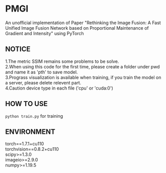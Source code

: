 # PMGI
An unofficial implementation of Paper "Rethinking the Image Fusion: A Fast Unified Image Fusion Network based on Proportional Maintenance of Gradient and Intensity" using PyTorch

## NOTICE  
1.The metric SSIM remains some problems to be solve.  
2.When using this code for the first time, please create a folder under pwd and name it as 'pth' to save model.  
3.Prograss visualization is available when training, if you train the model on a server, please delete relevent part.  
4.Caution device type in each file ('cpu' or 'cuda:0')

## HOW TO USE
`python train.py` for training  

## ENVIRONMENT
torch==1.7.1+cu110  
torchvision==0.8.2+cu110  
scipy>=1.3.0  
imageio>=2.9.0  
numpy>=1.19.5  
